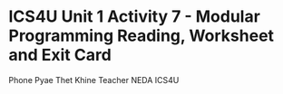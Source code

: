 # ICS4U Unit 1 Activity 7 - Modular Programming Reading, Worksheet and Exit Card

Phone Pyae Thet Khine
Teacher NEDA
ICS4U
<!-- 8th Feb 2022 -->